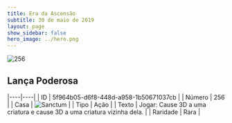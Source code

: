 ```yaml
---
title: Era da Ascensão
subtitle: 30 de maio de 2019
layout: page
show_sidebar: false
hero_image: ../hero.png
---
```


![256](https://cdn.keyforgegame.com/media/card_front/pt/435_256_6MHC6X3C2FG7_pt.png)

## Lança Poderosa

|----|----|
| ID | 5f964b05-d6f8-448d-a958-1b50671037cb |
| Número | 256 |
| Casa | ![Sanctum](https://archonarcana.com/images/thumb/c/c7/Sanctum.png/22px-Sanctum.png "Santuário") |
| Tipo | Ação |
| Texto | Jogar: Cause 3D a uma criatura e cause 3D a uma criatura vizinha dela. |
| Raridade | Rara |
